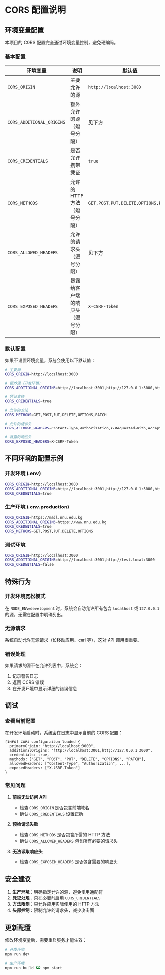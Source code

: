# CORS 配置说明

## 环境变量配置

本项目的 CORS 配置完全通过环境变量控制，避免硬编码。

### 基本配置

| 环境变量                  | 说明                             | 默认值                              | 示例                                          |
| ------------------------- | -------------------------------- | ----------------------------------- | --------------------------------------------- |
| `CORS_ORIGIN`             | 主要允许的源                     | `http://localhost:3000`             | `https://mail.nnu.edu.kg`                     |
| `CORS_ADDITIONAL_ORIGINS` | 额外允许的源（逗号分隔）         | 见下方                              | `http://localhost:3001,http://127.0.0.1:3000` |
| `CORS_CREDENTIALS`        | 是否允许携带凭证                 | `true`                              | `true` 或 `false`                             |
| `CORS_METHODS`            | 允许的 HTTP 方法（逗号分隔）     | `GET,POST,PUT,DELETE,OPTIONS,PATCH` | `GET,POST,DELETE`                             |
| `CORS_ALLOWED_HEADERS`    | 允许的请求头（逗号分隔）         | 见下方                              | `Content-Type,Authorization`                  |
| `CORS_EXPOSED_HEADERS`    | 暴露给客户端的响应头（逗号分隔） | `X-CSRF-Token`                      | `X-CSRF-Token,X-Rate-Limit`                   |

### 默认配置

如果不设置环境变量，系统会使用以下默认值：

```bash
# 主要源
CORS_ORIGIN=http://localhost:3000

# 额外源（开发环境）
CORS_ADDITIONAL_ORIGINS=http://localhost:3001,http://127.0.0.1:3000,http://127.0.0.1:3001

# 凭证支持
CORS_CREDENTIALS=true

# 允许的方法
CORS_METHODS=GET,POST,PUT,DELETE,OPTIONS,PATCH

# 允许的请求头
CORS_ALLOWED_HEADERS=Content-Type,Authorization,X-Requested-With,Accept,Origin,X-CSRF-Token

# 暴露的响应头
CORS_EXPOSED_HEADERS=X-CSRF-Token
```

## 不同环境的配置示例

### 开发环境 (.env)

```bash
CORS_ORIGIN=http://localhost:3000
CORS_ADDITIONAL_ORIGINS=http://localhost:3001,http://127.0.0.1:3000,http://127.0.0.1:3001
CORS_CREDENTIALS=true
```

### 生产环境 (.env.production)

```bash
CORS_ORIGIN=https://mail.nnu.edu.kg
CORS_ADDITIONAL_ORIGINS=https://www.nnu.edu.kg
CORS_CREDENTIALS=true
CORS_METHODS=GET,POST,PUT,DELETE,OPTIONS
```

### 测试环境

```bash
CORS_ORIGIN=http://localhost:3000
CORS_ADDITIONAL_ORIGINS=http://localhost:3001,http://test.local:3000
CORS_CREDENTIALS=false
```

## 特殊行为

### 开发环境宽松模式

在 `NODE_ENV=development` 时，系统会自动允许所有包含 `localhost` 或 `127.0.0.1` 的源，无需在配置中明确列出。

### 无源请求

系统自动允许无源请求（如移动应用、curl 等），这对 API 调用很重要。

### 错误处理

如果请求的源不在允许列表中，系统会：

1. 记录警告日志
2. 返回 CORS 错误
3. 在开发环境中显示详细的错误信息

## 调试

### 查看当前配置

在开发环境启动时，系统会在日志中显示当前的 CORS 配置：

```
[INFO] CORS configuration loaded {
  primaryOrigin: "http://localhost:3000",
  additionalOrigins: "http://localhost:3001,http://127.0.0.1:3000",
  credentials: true,
  methods: ["GET", "POST", "PUT", "DELETE", "OPTIONS", "PATCH"],
  allowedHeaders: ["Content-Type", "Authorization", ...],
  exposedHeaders: ["X-CSRF-Token"]
}
```

### 常见问题

1. **前端无法访问 API**
   - 检查 `CORS_ORIGIN` 是否包含前端域名
   - 确认 `CORS_CREDENTIALS` 设置正确

2. **预检请求失败**
   - 检查 `CORS_METHODS` 是否包含所需的 HTTP 方法
   - 确认 `CORS_ALLOWED_HEADERS` 包含所有必要的请求头

3. **无法读取响应头**
   - 检查 `CORS_EXPOSED_HEADERS` 是否包含需要的响应头

## 安全建议

1. **生产环境**：明确指定允许的源，避免使用通配符
2. **凭证处理**：只在必要时启用 `CORS_CREDENTIALS`
3. **方法限制**：只允许应用实际使用的 HTTP 方法
4. **头部控制**：限制允许的请求头，减少攻击面

## 更新配置

修改环境变量后，需要重启服务才能生效：

```bash
# 开发环境
npm run dev

# 生产环境
npm run build && npm start
```
